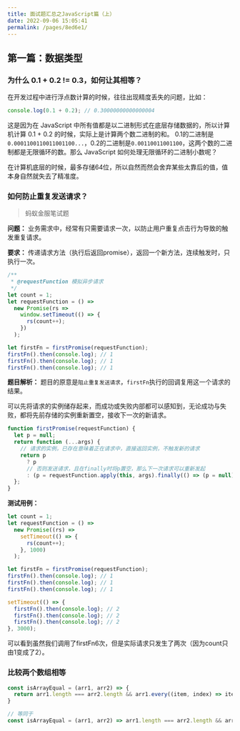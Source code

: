 ```yaml
---
title: 面试题汇总之JavaScript篇（上）
date: 2022-09-06 15:05:41
permalink: /pages/8ed6e1/
---
```


## 第一篇：数据类型

### 为什么 0.1 + 0.2 != 0.3，如何让其相等？

在开发过程中进行浮点数计算的时候，往往出现精度丢失的问题，比如：

```js
console.log(0.1 + 0.2); // 0.30000000000000004
```

这是因为在 JavaScript 中所有值都是以二进制形式在底层存储数据的，所以计算机计算 0.1 + 0.2 的时候，实际上是计算两个数二进制的和。 0.1的二进制是`0.0001100110011001100...`，0.2的二进制是`0.00110011001100`，这两个数的二进制都是无限循环的数。那么 JavaScript 如何处理无限循环的二进制小数呢？

在计算机底层的时候，最多存储64位，所以自然而然会舍弃某些太靠后的值，值本身自然就失去了精准度。

### 如何防止重复发送请求？

> 蚂蚁金服笔试题

**问题：** 业务需求中，经常有只需要请求一次，以防止用户重复点击行为导致的触发重复请求。

**要求：** 传递请求方法（执行后返回promise），返回一个新方法，连续触发时，只执行一次。

```js
/**
 * @requestFunction 模拟异步请求
 */
let count = 1;
let requestFunction = () =>
  new Promise(rs =>
    window.setTimeout(() => {
      rs(count++);
    })
  );

let firstFn = firstPromise(requestFunction);
firstFn().then(console.log); // 1
firstFn().then(console.log); // 1
firstFn().then(console.log); // 1
```

**题目解析：** 
题目的原意是`阻止重复发送请求`，`firstFn`执行的回调复用这一个请求的结果。

可以先将请求的实例储存起来，而成功或失败内部都可以感知到，无论成功与失败，都将先前存储的实例重新置空，接收下一次的新请求。

```js
function firstPromise(requestFunction) {
  let p = null;
  return function (...args) {
    // 请求的实例，已存在意味着正在请求中，直接返回实例，不触发新的请求
    return p
      ? p
      // 否则发送请求，且在finally时将p置空，那么下一次请求可以重新发起
      : (p = requestFunction.apply(this, args).finally(() => (p = null)));
  };
}

```

**测试用例：**
```js
let count = 1;
let requestFunction = () =>
  new Promise((rs) =>
    setTimeout(() => {
      rs(count++);
    }, 1000)
  );

let firstFn = firstPromise(requestFunction);
firstFn().then(console.log); // 1
firstFn().then(console.log); // 1
firstFn().then(console.log); // 1

setTimeout(() => {
  firstFn().then(console.log); // 2
  firstFn().then(console.log); // 2
  firstFn().then(console.log); // 2
}, 3000);
```

可以看到虽然我们调用了firstFn6次，但是实际请求只发生了两次（因为count只由1变成了2）。

### 比较两个数组相等

```js
const isArrayEqual = (arr1, arr2) => {
  return arr1.length === arr2.length && arr1.every((item, index) => item === arr2[index])
}

// 等同于
const isArrayEqual = (arr1, arr2) => arr1.length === arr2.length && arr1.every((item, index) => item === arr2[index])
```